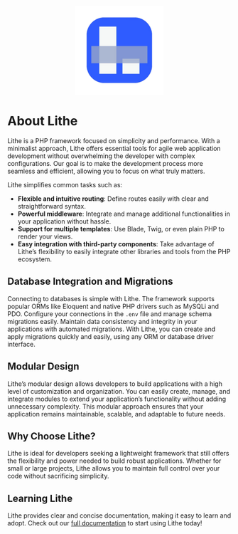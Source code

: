 <p align="center">
  <img src="../lithecore.png" alt="Lithe Logo" width="200"/>
</p>

# About Lithe

Lithe is a PHP framework focused on simplicity and performance. With a minimalist approach, Lithe offers essential tools for agile web application development without overwhelming the developer with complex configurations. Our goal is to make the development process more seamless and efficient, allowing you to focus on what truly matters.

Lithe simplifies common tasks such as:

- **Flexible and intuitive routing**: Define routes easily with clear and straightforward syntax.
- **Powerful middleware**: Integrate and manage additional functionalities in your application without hassle.
- **Support for multiple templates**: Use Blade, Twig, or even plain PHP to render your views.
- **Easy integration with third-party components**: Take advantage of Lithe’s flexibility to easily integrate other libraries and tools from the PHP ecosystem.

## Database Integration and Migrations

Connecting to databases is simple with Lithe. The framework supports popular ORMs like Eloquent and native PHP drivers such as MySQLi and PDO. Configure your connections in the `.env` file and manage schema migrations easily. Maintain data consistency and integrity in your applications with automated migrations. With Lithe, you can create and apply migrations quickly and easily, using any ORM or database driver interface.

## Modular Design

Lithe’s modular design allows developers to build applications with a high level of customization and organization. You can easily create, manage, and integrate modules to extend your application’s functionality without adding unnecessary complexity. This modular approach ensures that your application remains maintainable, scalable, and adaptable to future needs.

## Why Choose Lithe?

Lithe is ideal for developers seeking a lightweight framework that still offers the flexibility and power needed to build robust applications. Whether for small or large projects, Lithe allows you to maintain full control over your code without sacrificing simplicity.

## Learning Lithe

Lithe provides clear and concise documentation, making it easy to learn and adopt. Check out our [full documentation](https://lithecore.vercel.app) to start using Lithe today!
